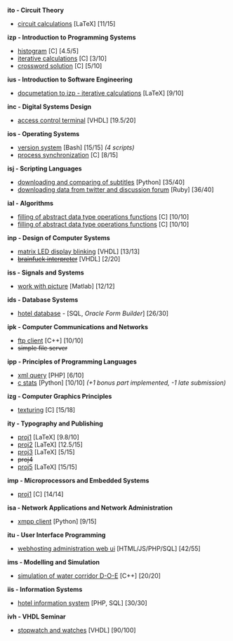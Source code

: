 **ito - Circuit Theory**
- [circuit calculations](/ito/proj.tex) [LaTeX] [11/15]

**izp - Introduction to Programming Systems**
- [histogram](/izp/proj1/proj1.c) [C] [4.5/5]
- [iterative calculations](/izp/proj2/proj2.c) [C] [3/10]
- [crossword solution](/izp/proj3/proj3.c) [C] [5/10]

**ius - Introduction to Software Engineering**
- [documetation to izp - iterative calculations](/ius/proj2.tex) [LaTeX] [9/10]

**inc - Digital Systems Design**
- [access control terminal](/inc/fsm.vhd) [VHDL] [19.5/20]

**ios - Operating Systems**
- [version system](/ios/proj1/) [Bash] [15/15] *(4 scripts)*
- [process synchronization](/ios/proj2/santa.c) [C] [8/15]

**isj - Scripting Languages**
- [downloading and comparing of subtitles](/isj/python/titles.py) [Python] [35/40]
- [downloading data from twitter and discussion forum](/isj/ruby/downloader.rb) [Ruby] [36/40]

**ial - Algorithms**
- [filling of abstract data type operations functions](/ial/du1/) [C] [10/10]
- [filling of abstract data type operations functions](/ial/du2/) [C] [10/10]

**inp - Design of Computer Systems**
- [matrix LED display blinking](/inp/proj1/fpga/ledc8x8.vhd) [VHDL] [13/13]
- [~~brainfuck interpreter~~](/inp/proj2/cpu_nedokoncene.vhd) [VHDL] [2/20]

**iss - Signals and Systems**
- [work with picture](/iss/reseni.m) [Matlab] [12/12]

**ids - Database Systems**
- [hotel database](/ids/projekt) - [SQL, *Oracle Form Builder*] [26/30]

**ipk - Computer Communications and Networks**
- [ftp client](/ipk/projekt1/ftpclient.cpp) [C++] [10/10]
- ~~simple file server~~

**ipp - Principles of Programming Languages**
- [xml query](/ipp/proj1/xqr.php) [PHP] [6/10]
- [c stats](/ipp/proj2/cst.py) [Python] [10/10] *(+1 bonus part implemented, -1 late submission)*

**izg - Computer Graphics Principles**
- [texturing](/izg/projekt/student.c) [C] [15/18]

**ity - Typography and Publishing**
- [proj1](/ity/proj1/proj1.tex) [LaTeX] [9.8/10]
- [proj2](/ity/proj2/proj2.tex) [LaTeX] [12.5/15]
- [proj3](/ity/proj3/proj3.tex) [LaTeX] [5/15]
- ~~proj4~~
- [proj5](/ity/proj5/proj5.tex) [LaTeX] [15/15]

**imp - Microprocessors and Embedded Systems**
- [proj1](/imp/Sources/main.c) [C] [14/14]

**isa - Network Applications and Network Administration**
- [xmpp client](/isa/xmppclient) [Python] [9/15]

**itu - User Interface Programming**
- [webhosting administration web ui](/itu/) [HTML/JS/PHP/SQL] [42/55]

**ims - Modelling and Simulation**
- [simulation of water corridor D-O-E](/ims/) [C++] [20/20]

**iis - Information Systems**
- [hotel information system](/iis/) [PHP, SQL] [30/30]

**ivh - VHDL Seminar**
- [stopwatch and watches](/ivh/) [VHDL] [90/100]
